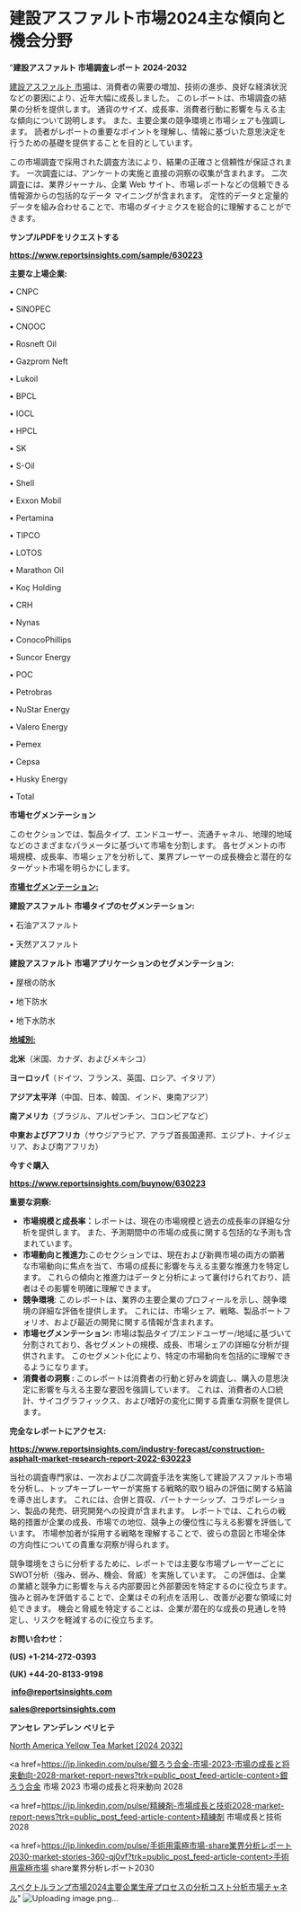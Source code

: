 # 建設アスファルト市場2024主な傾向と機会分野

"<strong>建設アスファルト 市場調査レポート 2024-2032</strong>

<a href=https://www.reportsinsights.com/sample/630223>建設アスファルト 市場</a>は、消費者の需要の増加、技術の進歩、良好な経済状況などの要因により、近年大幅に成長しました。 このレポートは、市場調査の結果の分析を提供します。 通貨のサイズ、成長率、消費者行動に影響を与える主な傾向について説明します。 また、主要企業の競争環境と市場シェアも強調します。 読者がレポートの重要なポイントを理解し、情報に基づいた意思決定を行うための基礎を提供することを目的としています。

この市場調査で採用された調査方法により、結果の正確さと信頼性が保証されます。 一次調査には、アンケートの実施と直接の洞察の収集が含まれます。 二次調査には、業界ジャーナル、企業 Web サイト、市場レポートなどの信頼できる情報源からの包括的なデータ マイニングが含まれます。 定性的データと定量的データを組み合わせることで、市場のダイナミクスを総合的に理解することができます。

<strong><b>サンプルPDFをリクエストする</b></strong>

<a href=https://www.reportsinsights.com/sample/630223><strong><u>https://www.reportsinsights.com/sample/630223</u></strong></a>

<strong>主要な上場企業:</strong>

• CNPC

• SINOPEC

• CNOOC

• Rosneft Oil

• Gazprom Neft

• Lukoil

• BPCL

• IOCL

• HPCL

• SK

• S-Oil

• Shell

• Exxon Mobil

• Pertamina

• TIPCO

• LOTOS

• Marathon Oil

• Koç Holding

• CRH

• Nynas

• ConocoPhillips

• Suncor Energy

• POC

• Petrobras

• NuStar Energy

• Valero Energy

• Pemex

• Cepsa

• Husky Energy

• Total

<strong>市場セグメンテーション</strong>

このセクションでは、製品タイプ、エンドユーザー、流通チャネル、地理的地域などのさまざまなパラメータに基づいて市場を分割します。 各セグメントの市場規模、成長率、市場シェアを分析して、業界プレーヤーの成長機会と潜在的なターゲット市場を明らかにします。

<strong><u>市場セグメンテーション</u></strong><strong><u>:</u></strong>

<strong>建設アスファルト 市場タイプのセグメンテーション:</strong>

• 石油アスファルト

• 天然アスファルト

<strong>建設アスファルト 市場アプリケーションのセグメンテーション:</strong>

• 屋根の防水

• 地下防水

• 地下水防水

<strong><u>地域別</u></strong><strong><u>:</u></strong>

<strong>北米</strong>（米国、カナダ、およびメキシコ）

<strong>ヨーロッパ</strong>（ドイツ、フランス、英国、ロシア、イタリア）

<strong>アジア太平洋</strong>（中国、日本、韓国、インド、東南アジア）

<strong>南アメリカ</strong>（ブラジル、アルゼンチン、コロンビアなど）

<strong>中東およびアフリカ</strong>（サウジアラビア、アラブ首長国連邦、エジプト、ナイジェリア、および南アフリカ）

<strong>今すぐ購入</strong>

<a href=https://www.reportsinsights.com/buynow/630223><strong><u>https://www.reportsinsights.com/buynow/630223</u></strong></a>

<strong>重要な洞察:</strong>
<ul>
  <li><strong>市場規模と成長率：</strong>レポートは、現在の市場規模と過去の成長率の詳細な分析を提供します。 また、予測期間中の市場の成長に関する包括的な予測も含まれています。</li>
  <li><strong>市場動向と推進力:</strong>このセクションでは、現在および新興市場の両方の顕著な市場動向に焦点を当て、市場の成長に影響を与える主要な推進力を特定します。 これらの傾向と推進力はデータと分析によって裏付けられており、読者はその影響を明確に理解できます。</li>
  <li><strong>競争環境</strong>: このレポートは、業界の主要企業のプロフィールを示し、競争環境の詳細な評価を提供します。 これには、市場シェア、戦略、製品ポートフォリオ、および最近の開発に関する情報が含まれます。</li>
  <li><strong>市場セグメンテーション: </strong>市場は製品タイプ/エンドユーザー/地域に基づいて分割されており、各セグメントの規模、成長、市場シェアの詳細な分析が提供されます。 このセグメント化により、特定の市場動向を包括的に理解できるようになります。</li>
  <li><strong>消費者の洞察 : </strong>このレポートは消費者の行動と好みを調査し、購入の意思決定に影響を与える主要な要因を強調しています。 これは、消費者の人口統計、サイコグラフィックス、および嗜好の変化に関する貴重な洞察を提供します。</li>
</ul>
<strong>完全なレポートにアクセス:</strong>

<a href=https://www.reportsinsights.com/industry-forecast/construction-asphalt-market-research-report-2022-630223><strong><u><b>https://www.reportsinsights.com/industry-forecast/construction-asphalt-market-research-report-2022-630223</b></u></strong></a>

当社の調査専門家は、一次および二次調査手法を実施して建設アスファルト市場を分析し、トップキープレーヤーが実施する戦略的取り組みの評価に関する結論を導き出します。 これには、合併と買収、パートナーシップ、コラボレーション、製品の発売、研究開発への投資が含まれます。 レポートでは、これらの戦略的措置が企業の成長、市場での地位、競争上の優位性に与える影響を評価しています。 市場参加者が採用する戦略を理解することで、彼らの意図と市場全体の方向性についての貴重な洞察が得られます。

競争環境をさらに分析するために、レポートでは主要な市場プレーヤーごとにSWOT分析（強み、弱み、機会、脅威）を実施しています。 この評価は、企業の業績と競争力に影響を与える内部要因と外部要因を特定するのに役立ちます。 強みと弱みを評価することで、企業はその利点を活用し、改善が必要な領域に対処できます。 機会と脅威を特定することは、企業が潜在的な成長の見通しを特定し、リスクを軽減するのに役立ちます。

<strong>お問い合わせ：</strong>

<strong>(US) +1-214-272-0393</strong>

<strong>(UK) +44-20-8133-9198</strong>

<strong> </strong><a href=info@reportsinsights.com><strong><u>info@reportsinsights.com</u></strong></a>

<a href=sales@reportsinsights.com><strong><u>sales@reportsinsights.com</u></strong></a>

<strong>アンセレ アンデレン ベリヒテ</strong>

<a href=https://www.linkedin.com/pulse/north-america-yellow-tea-market-guide-growth-success-2yppe/>North America Yellow Tea Market [2024 2032]</a>

<a href=https://jp.linkedin.com/pulse/銀ろう合金-市場-2023-市場の成長と将来動向-2028-market-report-news?trk=public_post_feed-article-content>銀ろう合金 市場 2023 市場の成長と将来動向 2028</a>

<a href=https://jp.linkedin.com/pulse/精練剤-市場成長と技術2028-market-report-news?trk=public_post_feed-article-content>精練剤 市場成長と技術2028</a>

<a href=https://jp.linkedin.com/pulse/手術用電極市場-share業界分析レポート2030-market-stories-360-qj0vf?trk=public_post_feed-article-content>手術用電極市場 share業界分析レポート2030</a>

<a href=https://www.linkedin.com/pulse/スペクトルランプ市場2024主要企業生産プロセスの分析コスト分析市場チャネル-infopulse-daily-360-ucm0f/>スペクトルランプ市場2024主要企業生産プロセスの分析コスト分析市場チャネル</a>"
![Uploading image.png…]()
